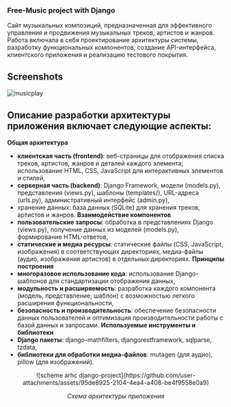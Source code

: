 ### Free-Music project with Django

<p>
  Сайт музыкальных композиций, предназначенная для эффективного управления и продвижения музыкальных треков, артистов и жанров. Работа включала в себя проектирование архитектуры системы, разработку функциональных компонентов, создание API-интерфейса, клиентского приложения и реализацию тестового покрытия.
</p>

## Screenshots
![musicplay](https://github.com/user-attachments/assets/39f14b67-ec98-4930-b123-5620d32a5b3b)

## Описание разработки архитектуры приложения включает следующие аспекты:
**Общая архитектура**
- **клиентская часть (frontend)**: веб-страницы для отображения списка треков, артистов, жанров и деталей каждого элемента; использование HTML, CSS, JavaScript для интерактивных элементов и стилей,
- **серверная часть (backend)**: Django Framework, модели (models.py), представления (views.py), шаблоны (templates/), URL-адреса (urls.py), административный интерфейс (admin.py),
- хранение данных: база данных (SQLite) для хранения треков, артистов и жанров.
**Взаимодействие компонентов**
- **пользовательские запросы**: обработка в представлениях Django (views.py), получение данных из моделей (models.py), формирование HTML-ответов,
- **статические и медиа ресурсы**: статические файлы (CSS, JavaScript, изображения) в соответствующих директориях, медиа-файлы (аудио, изображения артистов) в отдельных директориях.
**Принципы построения**
- **многоразовое использование кода**: использование Django-шаблонов для стандартизации отображения данных,
- **модульность и расширяемость**: разработка каждого компонента (модель, представление, шаблон) с возможностью легкого расширения функциональности,
- **безопасность и производительность**: обеспечение безопасности данных пользователей и оптимизация производительности работы с базой данных и запросами.
**Используемые инструменты и библиотеки**
- **Django пакеты**: django-mathfilters, djangorestframework, sqlparse, tzdata,
- **библиотеки для обработки медиа-файлов**: mutagen (для аудио), pillow (для изображений).

<div align="center">
    ![scheme arhc django-project](https://github.com/user-attachments/assets/95de8925-2104-4ea4-a408-be4f9558e0a9)
    <p><em>Схема архитектуры приложения</em></p>
</div>



